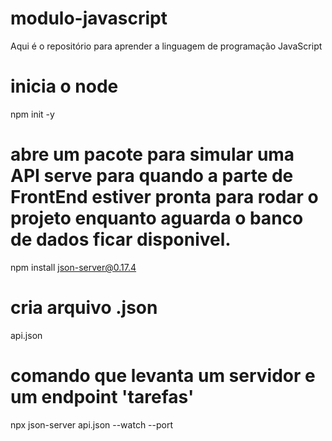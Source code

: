 # modulo-javascript
Aqui é o repositório para aprender a linguagem de programação JavaScript

# inicia o node
npm init -y

# abre um pacote para simular uma API serve para quando a parte de FrontEnd estiver pronta para rodar o projeto enquanto aguarda o banco de dados ficar disponivel.
npm install json-server@0.17.4

# cria arquivo .json
api.json

# comando que levanta um servidor e um endpoint 'tarefas'
npx json-server api.json --watch --port 

